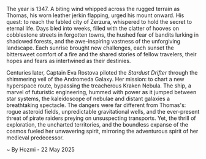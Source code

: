 
The year is 1347.  A biting wind whipped across the rugged terrain as Thomas, his worn leather jerkin flapping, urged his mount onward.  His quest: to reach the fabled city of Zerzura, whispered to hold the secret to eternal life.  Days bled into weeks, filled with the clatter of hooves on cobblestone streets in forgotten towns, the hushed fear of bandits lurking in shadowed forests, and the awe-inspiring vastness of the unforgiving landscape.  Each sunrise brought new challenges, each sunset the bittersweet comfort of a fire and the shared stories of fellow travelers, their hopes and fears as intertwined as their destinies.

Centuries later, Captain Eva Rostova piloted the *Stardust Drifter* through the shimmering veil of the Andromeda Galaxy.  Her mission: to chart a new hyperspace route, bypassing the treacherous Kraken Nebula.  The ship, a marvel of futuristic engineering, hummed with power as it jumped between star systems, the kaleidoscope of nebulae and distant galaxies a breathtaking spectacle.  The dangers were far different from Thomas's: rogue asteroid fields, unpredictable gravitational wells, and the ever-present threat of pirate raiders preying on unsuspecting transports.  Yet, the thrill of exploration, the uncharted territories, and the boundless expanse of the cosmos fueled her unwavering spirit, mirroring the adventurous spirit of her medieval predecessor.

~ By Hozmi - 22 May 2025

